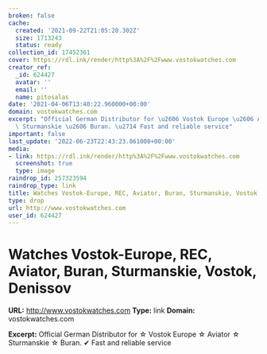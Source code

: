 ```yaml
---
broken: false
cache:
  created: '2021-09-22T21:05:28.302Z'
  size: 1713243
  status: ready
collection_id: 17452361
cover: https://rdl.ink/render/http%3A%2F%2Fwww.vostokwatches.com
creator_ref:
  _id: 624427
  avatar: ''
  email: ''
  name: pitosalas
date: '2021-04-06T13:40:22.960000+00:00'
domain: vostokwatches.com
excerpt: "Official German Distributor for \u2606 Vostok Europe \u2606 Aviator \u2606\
  \ Sturmanskie \u2606 Buran. \u2714 Fast and reliable service"
important: false
last_update: '2022-06-23T22:43:23.861000+00:00'
media:
- link: https://rdl.ink/render/http%3A%2F%2Fwww.vostokwatches.com
  screenshot: true
  type: image
raindrop_id: 257323594
raindrop_type: link
title: Watches Vostok-Europe, REC, Aviator, Buran, Sturmanskie, Vostok, Denissov
type: drop
url: http://www.vostokwatches.com
user_id: 624427
---
```


# Watches Vostok-Europe, REC, Aviator, Buran, Sturmanskie, Vostok, Denissov

**URL:** http://www.vostokwatches.com
**Type:** link
**Domain:** vostokwatches.com

**Excerpt:** Official German Distributor for ☆ Vostok Europe ☆ Aviator ☆ Sturmanskie ☆ Buran. ✔ Fast and reliable service
